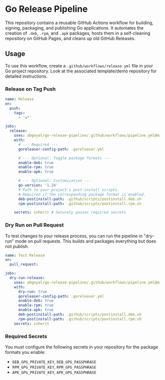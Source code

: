# Go Release Pipeline

This repository contains a reusable GitHub Actions workflow for building, signing, packaging, and publishing Go applications. It automates the creation of `.deb`, `.rpm`, and `.apk` packages, hosts them in a self-cleaning repository on GitHub Pages, and cleans up old GitHub Releases.

## Usage

To use this workflow, create a `.github/workflows/release.yml` file in your Go project repository. Look at the associated template/demo repository
for detailed instructions.

### Release on Tag Push

```yaml
name: Release
on:
  push:
    tags:
      - 'v*'

jobs:
  release:
    uses: abgoyal/go-release-pipeline/.github/workflows/pipeline.yml@main
    with:
      # --- Required ---
      goreleaser-config-path: .goreleaser.yml

      # --- Optional: Toggle package formats ---
      enable-deb: true
      enable-rpm: true
      enable-apk: true

      # --- Optional: Customization ---
      go-version: '1.24'
      # Path to your project's post-install scripts.
      # Required if the corresponding package format is enabled.
      deb-postinstall-path: .github/scripts/postinstall.deb.sh
      rpm-postinstall-path: .github/scripts/postinstall.rpm.sh

    secrets: inherit # Securely passes required secrets
````

### Dry Run on Pull Request

To test changes to your release process, you can run the pipeline in "dry-run" mode on pull requests. This builds and packages everything but does not publish.

```yaml
name: Test Release
on:
  pull_request:

jobs:
  dry-run-release:
    uses: abgoyal/go-release-pipeline/.github/workflows/pipeline.yml@main
    with:
      dry-run: true
      goreleaser-config-path: .goreleaser.yml
      enable-deb: true
      enable-rpm: true
      enable-apk: true
      deb-postinstall-path: .github/scripts/postinstall.deb.sh
      rpm-postinstall-path: .github/scripts/postinstall.rpm.sh
    secrets: inherit
```

### Required Secrets

You must configure the following secrets in your repository for the package formats you enable:

  * `DEB_GPG_PRIVATE_KEY`, `DEB_GPG_PASSPHRASE`
  * `RPM_GPG_PRIVATE_KEY`, `RPM_GPG_PASSPHRASE`
  * `APK_GPG_PRIVATE_KEY`, `APK_GPG_PASSPHRASE`

